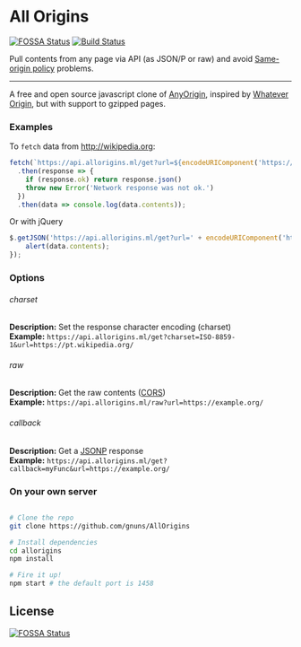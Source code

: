 All Origins
=======
[![FOSSA Status](https://app.fossa.io/api/projects/git%2Bgithub.com%2Fgnuns%2FAllOrigins.svg?type=shield)](https://app.fossa.io/projects/git%2Bgithub.com%2Fgnuns%2FAllOrigins?ref=badge_shield)
[![Build Status](https://travis-ci.com/gnuns/allOrigins.svg?branch=master)](https://travis-ci.com/gnuns/allOrigins)

Pull contents from any page via API (as JSON/P or raw) and avoid [Same-origin policy](https://en.wikipedia.org/wiki/Same-origin_policy) problems.


----

A free and open source javascript clone of [AnyOrigin](https://web.archive.org/web/20180807170914/http://anyorigin.com/), inspired by [Whatever Origin](http://WhateverOrigin.org), but with support to gzipped pages.

### Examples

To `fetch` data from http://wikipedia.org:

```js
fetch(`https://api.allorigins.ml/get?url=${encodeURIComponent('https://wikipedia.org')}`)
  .then(response => {
    if (response.ok) return response.json()
    throw new Error('Network response was not ok.')
  })
  .then(data => console.log(data.contents));
```

Or with jQuery

```js
$.getJSON('https://api.allorigins.ml/get?url=' + encodeURIComponent('https://wikipedia.org'), function (data) {
    alert(data.contents);
});
```
### Options

###### charset
**Description:** Set the response character encoding (charset)  \
**Example:** `https://api.allorigins.ml/get?charset=ISO-8859-1&url=https://pt.wikipedia.org/`


###### raw
**Description:** Get the raw contents ([CORS](https://developer.mozilla.org/en-US/docs/Web/HTTP/CORS))  \
**Example:** `https://api.allorigins.ml/raw?url=https://example.org/`

###### callback
**Description:** Get a [JSONP](https://www.w3schools.com/js/js_json_jsonp.asp) response  \
**Example:** `https://api.allorigins.ml/get?callback=myFunc&url=https://example.org/`


### On your own server
```sh

# Clone the repo
git clone https://github.com/gnuns/AllOrigins

# Install dependencies
cd allorigins
npm install

# Fire it up!
npm start # the default port is 1458
```


## License
[![FOSSA Status](https://app.fossa.io/api/projects/git%2Bgithub.com%2Fgnuns%2FAllOrigins.svg?type=large)](https://app.fossa.io/projects/git%2Bgithub.com%2Fgnuns%2FAllOrigins?ref=badge_large)
